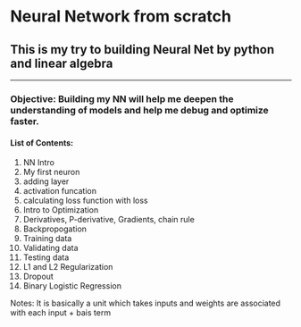 # Neural Network from scratch

## This is my try to building Neural Net by python and linear algebra

---

### Objective: Building my NN will help me deepen the understanding of models and help me debug and optimize faster.


#### List of Contents: 
1. NN Intro
2. My first neuron
3. adding layer
4. activation funcation
5. calculating loss function with loss
6. Intro to Optimization
7. Derivatives, P-derivative, Gradients, chain rule
8. Backpropogation
7. Training data
8. Validating data
9. Testing data
10. L1 and L2 Regularization
11. Dropout
12. Binary Logistic Regression


Notes: It is basically a unit which takes inputs and weights are associated with each input + bais term
